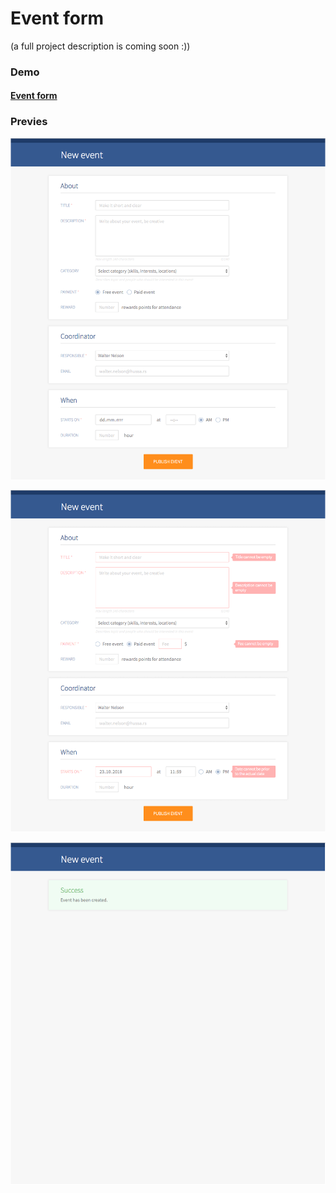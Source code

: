 # Event form

(a full project description is coming soon :))



### Demo

#### **[Event form](https://karin-on.github.io/event-form/)**



### Previes

![](./images/event-form_prev1.png)



![](./images/event-form_prev2.png)



![](./images/event-form_prev3.png)